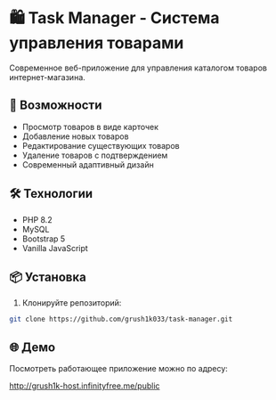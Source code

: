 # 🛍️ Task Manager - Система управления товарами

Современное веб-приложение для управления каталогом товаров интернет-магазина.

## 🚀 Возможности

- Просмотр товаров в виде карточек
- Добавление новых товаров
- Редактирование существующих товаров
- Удаление товаров с подтверждением
- Современный адаптивный дизайн

## 🛠️ Технологии

- PHP 8.2
- MySQL
- Bootstrap 5
- Vanilla JavaScript

## 📦 Установка

1. Клонируйте репозиторий:
```bash
git clone https://github.com/grush1k033/task-manager.git

```
## 🌐 Демо

Посмотреть работающее приложение можно по адресу:

http://grush1k-host.infinityfree.me/public
